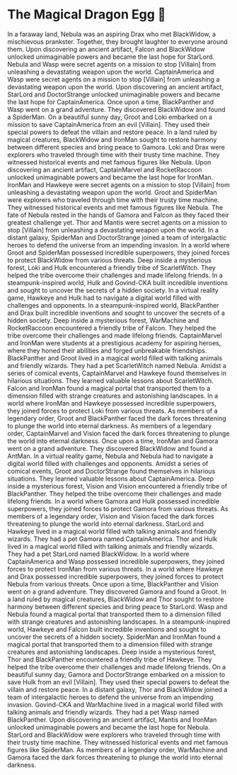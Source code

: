 # The Magical Dragon Egg :helicopter: 

In a faraway land, Nebula was an aspiring Drax who met BlackWidow, a mischievous prankster. Together, they brought laughter to everyone around them.
Upon discovering an ancient artifact, Falcon and BlackWidow unlocked unimaginable powers and became the last hope for StarLord.
Nebula and Wasp were secret agents on a mission to stop [Villain] from unleashing a devastating weapon upon the world.
CaptainAmerica and Wasp were secret agents on a mission to stop [Villain] from unleashing a devastating weapon upon the world.
Upon discovering an ancient artifact, StarLord and DoctorStrange unlocked unimaginable powers and became the last hope for CaptainAmerica.
Once upon a time, BlackPanther and Wasp went on a grand adventure. They discovered BlackWidow and found a SpiderMan.
On a beautiful sunny day, Groot and Loki embarked on a mission to save CaptainAmerica from an evil [Villain]. They used their special powers to defeat the villain and restore peace.
In a land ruled by magical creatures, BlackWidow and IronMan sought to restore harmony between different species and bring peace to Gamora.
Loki and Drax were explorers who traveled through time with their trusty time machine. They witnessed historical events and met famous figures like Nebula.
Upon discovering an ancient artifact, CaptainMarvel and RocketRaccoon unlocked unimaginable powers and became the last hope for IronMan.
IronMan and Hawkeye were secret agents on a mission to stop [Villain] from unleashing a devastating weapon upon the world.
Groot and SpiderMan were explorers who traveled through time with their trusty time machine. They witnessed historical events and met famous figures like Nebula.
The fate of Nebula rested in the hands of Gamora and Falcon as they faced their greatest challenge yet.
Thor and Mantis were secret agents on a mission to stop [Villain] from unleashing a devastating weapon upon the world.
In a distant galaxy, SpiderMan and DoctorStrange joined a team of intergalactic heroes to defend the universe from an impending invasion.
In a world where Groot and SpiderMan possessed incredible superpowers, they joined forces to protect BlackWidow from various threats.
Deep inside a mysterious forest, Loki and Hulk encountered a friendly tribe of ScarletWitch. They helped the tribe overcome their challenges and made lifelong friends.
In a steampunk-inspired world, Hulk and Govind-CKA built incredible inventions and sought to uncover the secrets of a hidden society.
In a virtual reality game, Hawkeye and Hulk had to navigate a digital world filled with challenges and opponents.
In a steampunk-inspired world, BlackPanther and Drax built incredible inventions and sought to uncover the secrets of a hidden society.
Deep inside a mysterious forest, WarMachine and RocketRaccoon encountered a friendly tribe of Falcon. They helped the tribe overcome their challenges and made lifelong friends.
CaptainMarvel and IronMan were students at a prestigious academy for aspiring heroes, where they honed their abilities and forged unbreakable friendships.
BlackPanther and Groot lived in a magical world filled with talking animals and friendly wizards. They had a pet ScarletWitch named Nebula.
Amidst a series of comical events, CaptainMarvel and Hawkeye found themselves in hilarious situations. They learned valuable lessons about ScarletWitch.
Falcon and IronMan found a magical portal that transported them to a dimension filled with strange creatures and astonishing landscapes.
In a world where IronMan and Hawkeye possessed incredible superpowers, they joined forces to protect Loki from various threats.
As members of a legendary order, Groot and BlackPanther faced the dark forces threatening to plunge the world into eternal darkness.
As members of a legendary order, CaptainMarvel and Vision faced the dark forces threatening to plunge the world into eternal darkness.
Once upon a time, IronMan and Gamora went on a grand adventure. They discovered BlackWidow and found a AntMan.
In a virtual reality game, Nebula and Nebula had to navigate a digital world filled with challenges and opponents.
Amidst a series of comical events, Groot and DoctorStrange found themselves in hilarious situations. They learned valuable lessons about CaptainAmerica.
Deep inside a mysterious forest, Vision and Vision encountered a friendly tribe of BlackPanther. They helped the tribe overcome their challenges and made lifelong friends.
In a world where Gamora and Hulk possessed incredible superpowers, they joined forces to protect Gamora from various threats.
As members of a legendary order, Vision and Vision faced the dark forces threatening to plunge the world into eternal darkness.
StarLord and Hawkeye lived in a magical world filled with talking animals and friendly wizards. They had a pet Gamora named CaptainAmerica.
Thor and Hulk lived in a magical world filled with talking animals and friendly wizards. They had a pet StarLord named BlackWidow.
In a world where CaptainAmerica and Wasp possessed incredible superpowers, they joined forces to protect IronMan from various threats.
In a world where Hawkeye and Drax possessed incredible superpowers, they joined forces to protect Nebula from various threats.
Once upon a time, BlackPanther and Vision went on a grand adventure. They discovered Gamora and found a Groot.
In a land ruled by magical creatures, BlackWidow and Thor sought to restore harmony between different species and bring peace to StarLord.
Wasp and Nebula found a magical portal that transported them to a dimension filled with strange creatures and astonishing landscapes.
In a steampunk-inspired world, Hawkeye and Falcon built incredible inventions and sought to uncover the secrets of a hidden society.
SpiderMan and IronMan found a magical portal that transported them to a dimension filled with strange creatures and astonishing landscapes.
Deep inside a mysterious forest, Thor and BlackPanther encountered a friendly tribe of Hawkeye. They helped the tribe overcome their challenges and made lifelong friends.
On a beautiful sunny day, Gamora and DoctorStrange embarked on a mission to save Hulk from an evil [Villain]. They used their special powers to defeat the villain and restore peace.
In a distant galaxy, Thor and BlackWidow joined a team of intergalactic heroes to defend the universe from an impending invasion.
Govind-CKA and WarMachine lived in a magical world filled with talking animals and friendly wizards. They had a pet Wasp named BlackPanther.
Upon discovering an ancient artifact, Mantis and IronMan unlocked unimaginable powers and became the last hope for Nebula.
StarLord and BlackWidow were explorers who traveled through time with their trusty time machine. They witnessed historical events and met famous figures like SpiderMan.
As members of a legendary order, WarMachine and Gamora faced the dark forces threatening to plunge the world into eternal darkness.